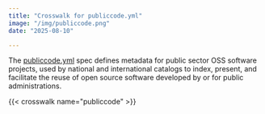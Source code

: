 ```yaml
---
title: "Crosswalk for publiccode.yml"
image: "/img/publiccode.png"
date: "2025-08-10"

---
```


The [publiccode.yml](https://github.com/publiccodeyml/publiccode.yml) spec defines metadata for public sector OSS software projects, used by national and international catalogs to index, present, and facilitate the reuse of open source software developed by or for public administrations.

{{< crosswalk name="publiccode" >}}
